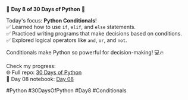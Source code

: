 🚀 **Day 8 of 30 Days of Python** 🌟  

Today's focus: **Python Conditionals**!  
✅ Learned how to use `if`, `elif`, and `else` statements.  
✅ Practiced writing programs that make decisions based on conditions.  
✅ Explored logical operators like `and`, `or`, and `not`.  

Conditionals make Python so powerful for decision-making! 💻🔥  

Check my progress:  
🌐 Full repo: [30 Days of Python](https://github.com/codewithtanvir/30-days-of-Python)  
📂 Day 08 notebook: [Day 08](https://github.com/codewithtanvir/30-days-of-Python/tree/main/Day%2008)  

#Python #30DaysOfPython #Day8 #Conditionals  

